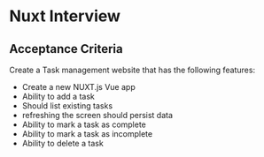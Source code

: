 # Nuxt Interview

## Acceptance Criteria
Create a Task management website that has the following features:

- Create a new NUXT.js Vue app
- Ability to add a task
- Should list existing tasks
- refreshing the screen should persist data
- Ability to mark a task as complete
- Ability to mark a task as incomplete
- Ability to delete a task
